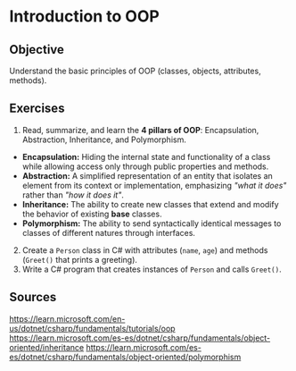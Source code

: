 # Introduction to OOP

## Objective
Understand the basic principles of OOP (classes, objects, attributes, methods).

## Exercises
1. Read, summarize, and learn the **4 pillars of OOP**: Encapsulation, Abstraction, Inheritance, and Polymorphism.

- **Encapsulation:** Hiding the internal state and functionality of a class while allowing access only through public properties and methods.  
- **Abstraction:** A simplified representation of an entity that isolates an element from its context or implementation, emphasizing *"what it does"* rather than *"how it does it"*.  
- **Inheritance:** The ability to create new classes that extend and modify the behavior of existing **base** classes.  
- **Polymorphism:** The ability to send syntactically identical messages to classes of different natures through interfaces.  

2. Create a `Person` class in C# with attributes (`name`, `age`) and methods (`Greet()` that prints a greeting).  
3. Write a C# program that creates instances of `Person` and calls `Greet()`.

## Sources
https://learn.microsoft.com/en-us/dotnet/csharp/fundamentals/tutorials/oop
https://learn.microsoft.com/es-es/dotnet/csharp/fundamentals/object-oriented/inheritance
https://learn.microsoft.com/es-es/dotnet/csharp/fundamentals/object-oriented/polymorphism